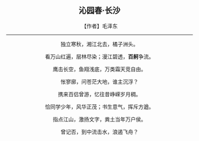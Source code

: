<div align="center">

## 沁园春·长沙
【作者】毛泽东 
<hr />

独立寒秋，湘江北去，橘子洲头。

看万山红遍，层林尽染；漫江碧透，**百舸**争流。

鹰击长空，鱼翔浅底，万类霜天竞自由。

怅寥廓，问苍茫大地，谁主沉浮？

携来百侣曾游，忆往昔峥嵘岁月稠。

恰同学少年，风华正茂；书生意气，挥斥方遒。

指点江山，激扬文字，粪土当年万户侯。

曾记否，到中流击水，浪遏飞舟？
</div>
